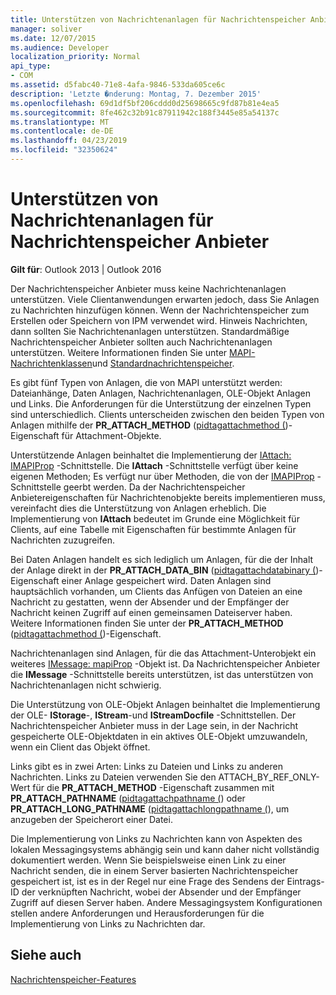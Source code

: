 ```yaml
---
title: Unterstützen von Nachrichtenanlagen für Nachrichtenspeicher Anbieter
manager: soliver
ms.date: 12/07/2015
ms.audience: Developer
localization_priority: Normal
api_type:
- COM
ms.assetid: d5fabc40-71e8-4afa-9846-533da605ce6c
description: 'Letzte �nderung: Montag, 7. Dezember 2015'
ms.openlocfilehash: 69d1df5bf206cddd0d25698665c9fd87b81e4ea5
ms.sourcegitcommit: 8fe462c32b91c87911942c188f3445e85a54137c
ms.translationtype: MT
ms.contentlocale: de-DE
ms.lasthandoff: 04/23/2019
ms.locfileid: "32350624"
---
```

# <a name="supporting-message-attachments-for-message-store-providers"></a>Unterstützen von Nachrichtenanlagen für Nachrichtenspeicher Anbieter

 
  
**Gilt für**: Outlook 2013 | Outlook 2016 
  
Der Nachrichtenspeicher Anbieter muss keine Nachrichtenanlagen unterstützen. Viele Clientanwendungen erwarten jedoch, dass Sie Anlagen zu Nachrichten hinzufügen können. Wenn der Nachrichtenspeicher zum Erstellen oder Speichern von IPM verwendet wird. Hinweis Nachrichten, dann sollten Sie Nachrichtenanlagen unterstützen. Standardmäßige Nachrichtenspeicher Anbieter sollten auch Nachrichtenanlagen unterstützen. Weitere Informationen finden Sie unter [MAPI-Nachrichtenklassen](mapi-message-classes.md)und [Standardnachrichtenspeicher](default-message-stores.md).
  
Es gibt fünf Typen von Anlagen, die von MAPI unterstützt werden: Dateianhänge, Daten Anlagen, Nachrichtenanlagen, OLE-Objekt Anlagen und Links. Die Anforderungen für die Unterstützung der einzelnen Typen sind unterschiedlich. Clients unterscheiden zwischen den beiden Typen von Anlagen mithilfe der **PR_ATTACH_METHOD** ([pidtagattachmethod (](pidtagattachmethod-canonical-property.md))-Eigenschaft für Attachment-Objekte.
  
Unterstützende Anlagen beinhaltet die Implementierung der [IAttach: IMAPIProp](iattachimapiprop.md) -Schnittstelle. Die **IAttach** -Schnittstelle verfügt über keine eigenen Methoden; Es verfügt nur über Methoden, die von der [IMAPIProp](imapipropiunknown.md) -Schnittstelle geerbt werden. Da der Nachrichtenspeicher Anbietereigenschaften für Nachrichtenobjekte bereits implementieren muss, vereinfacht dies die Unterstützung von Anlagen erheblich. Die Implementierung von **IAttach** bedeutet im Grunde eine Möglichkeit für Clients, auf eine Tabelle mit Eigenschaften für bestimmte Anlagen für Nachrichten zuzugreifen. 
  
Bei Daten Anlagen handelt es sich lediglich um Anlagen, für die der Inhalt der Anlage direkt in der **PR_ATTACH_DATA_BIN** ([pidtagattachdatabinary (](pidtagattachdatabinary-canonical-property.md))-Eigenschaft einer Anlage gespeichert wird. Daten Anlagen sind hauptsächlich vorhanden, um Clients das Anfügen von Dateien an eine Nachricht zu gestatten, wenn der Absender und der Empfänger der Nachricht keinen Zugriff auf einen gemeinsamen Dateiserver haben. Weitere Informationen finden Sie unter der **PR_ATTACH_METHOD** ([pidtagattachmethod (](pidtagattachmethod-canonical-property.md))-Eigenschaft.
  
Nachrichtenanlagen sind Anlagen, für die das Attachment-Unterobjekt ein weiteres [IMessage: mapiProp](imessageimapiprop.md) -Objekt ist. Da Nachrichtenspeicher Anbieter die **IMessage** -Schnittstelle bereits unterstützen, ist das unterstützen von Nachrichtenanlagen nicht schwierig. 
  
Die Unterstützung von OLE-Objekt Anlagen beinhaltet die Implementierung der OLE- **IStorage**-, **IStream**-und **IStreamDocfile** -Schnittstellen. Der Nachrichtenspeicher Anbieter muss in der Lage sein, in der Nachricht gespeicherte OLE-Objektdaten in ein aktives OLE-Objekt umzuwandeln, wenn ein Client das Objekt öffnet. 
  
Links gibt es in zwei Arten: Links zu Dateien und Links zu anderen Nachrichten. Links zu Dateien verwenden Sie den ATTACH_BY_REF_ONLY-Wert für die **PR_ATTACH_METHOD** -Eigenschaft zusammen mit **PR_ATTACH_PATHNAME** ([pidtagattachpathname (](pidtagattachpathname-canonical-property.md)) oder **PR_ATTACH_LONG_PATHNAME** ([pidtagattachlongpathname (](pidtagattachlongpathname-canonical-property.md)), um anzugeben der Speicherort einer Datei.
  
Die Implementierung von Links zu Nachrichten kann von Aspekten des lokalen Messagingsystems abhängig sein und kann daher nicht vollständig dokumentiert werden. Wenn Sie beispielsweise einen Link zu einer Nachricht senden, die in einem Server basierten Nachrichtenspeicher gespeichert ist, ist es in der Regel nur eine Frage des Sendens der Eintrags-ID der verknüpften Nachricht, wobei der Absender und der Empfänger Zugriff auf diesen Server haben. Andere Messagingsystem Konfigurationen stellen andere Anforderungen und Herausforderungen für die Implementierung von Links zu Nachrichten dar.
  
## <a name="see-also"></a>Siehe auch



[Nachrichtenspeicher-Features](message-store-features.md)


